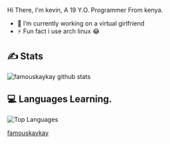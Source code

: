  Hi There, I'm kevin, A 19 Y.O. Programmer From kenya.

- 🔭 I’m currently working on a virtual girlfriend
- ⚡ Fun fact i use arch linux 😂

## ✍️ **Stats**
![famouskaykay github stats](https://github-readme-stats.vercel.app/api?username=famouskaykay&show_icons=true&theme=tokyonight)

## 💻 **Languages Learning.**

![Top Languages](https://github-readme-stats.vercel.app/api/top-langs/?username=Xlaaf&custom_title=Languages%20I%20learning%20:3&theme=tokyonight&hide_border=true)

[famouskaykay](https://famouskaykay.github.io/time)
